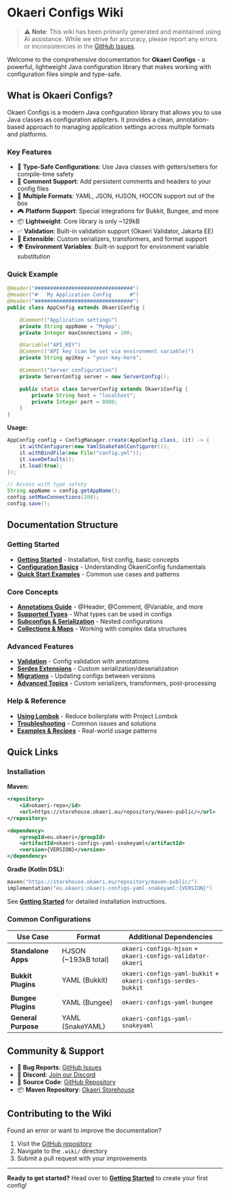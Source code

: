 # Okaeri Configs Wiki

> ⚠️ **Note**: This wiki has been primarily generated and maintained using AI assistance. While we strive for accuracy, please report any errors or inconsistencies in the [GitHub Issues](https://github.com/OkaeriPoland/okaeri-configs/issues).

Welcome to the comprehensive documentation for **Okaeri Configs** - a powerful, lightweight Java configuration library that makes working with configuration files simple and type-safe.

## What is Okaeri Configs?

Okaeri Configs is a modern Java configuration library that allows you to use Java classes as configuration adapters. It provides a clean, annotation-based approach to managing application settings across multiple formats and platforms.

### Key Features

- 🎯 **Type-Safe Configurations**: Use Java classes with getters/setters for compile-time safety
- 💬 **Comment Support**: Add persistent comments and headers to your config files
- 🔄 **Multiple Formats**: YAML, JSON, HJSON, HOCON support out of the box
- 🎮 **Platform Support**: Special integrations for Bukkit, Bungee, and more
- 📦 **Lightweight**: Core library is only ~129kB
- ✅ **Validation**: Built-in validation support (Okaeri Validator, Jakarta EE)
- 🔌 **Extensible**: Custom serializers, transformers, and format support
- 🌍 **Environment Variables**: Built-in support for environment variable substitution

### Quick Example

```java
@Header("################################")
@Header("#   My Application Config      #")
@Header("################################")
public class AppConfig extends OkaeriConfig {

    @Comment("Application settings")
    private String appName = "MyApp";
    private Integer maxConnections = 100;

    @Variable("API_KEY")
    @Comment("API key (can be set via environment variable)")
    private String apiKey = "your-key-here";

    @Comment("Server configuration")
    private ServerConfig server = new ServerConfig();

    public static class ServerConfig extends OkaeriConfig {
        private String host = "localhost";
        private Integer port = 8080;
    }
}
```

**Usage:**

```java
AppConfig config = ConfigManager.create(AppConfig.class, (it) -> {
    it.withConfigurer(new YamlSnakeYamlConfigurer());
    it.withBindFile(new File("config.yml"));
    it.saveDefaults();
    it.load(true);
});

// Access with type safety
String appName = config.getAppName();
config.setMaxConnections(200);
config.save();
```

## Documentation Structure

### Getting Started
- **[Getting Started](Getting-Started)** - Installation, first config, basic concepts
- **[Configuration Basics](Configuration-Basics)** - Understanding OkaeriConfig fundamentals
- **[Quick Start Examples](Examples-and-Recipes)** - Common use cases and patterns

### Core Concepts
- **[Annotations Guide](Annotations-Guide)** - @Header, @Comment, @Variable, and more
- **[Supported Types](Supported-Types)** - What types can be used in configs
- **[Subconfigs & Serialization](Subconfigs-and-Serialization)** - Nested configurations
- **[Collections & Maps](Collections-and-Maps)** - Working with complex data structures

### Advanced Features
- **[Validation](Validation)** - Config validation with annotations
- **[Serdes Extensions](Serdes-Extensions)** - Custom serialization/deserialization
- **[Migrations](Migrations)** - Updating configs between versions
- **[Advanced Topics](Advanced-Topics)** - Custom serializers, transformers, post-processing

### Help & Reference
- **[Using Lombok](Using-Lombok)** - Reduce boilerplate with Project Lombok
- **[Troubleshooting](Troubleshooting)** - Common issues and solutions
- **[Examples & Recipes](Examples-and-Recipes)** - Real-world usage patterns

## Quick Links

### Installation

**Maven:**
```xml
<repository>
    <id>okaeri-repo</id>
    <url>https://storehouse.okaeri.eu/repository/maven-public/</url>
</repository>

<dependency>
    <groupId>eu.okaeri</groupId>
    <artifactId>okaeri-configs-yaml-snakeyaml</artifactId>
    <version>{VERSION}</version>
</dependency>
```

**Gradle (Kotlin DSL):**
```kotlin
maven("https://storehouse.okaeri.eu/repository/maven-public/")
implementation("eu.okaeri:okaeri-configs-yaml-snakeyaml:{VERSION}")
```

See **[Getting Started](Getting-Started)** for detailed installation instructions.

### Common Configurations

| Use Case | Format | Additional Dependencies |
|----------|--------|------------------------|
| **Standalone Apps** | HJSON (~193kB total) | `okaeri-configs-hjson` + `okaeri-configs-validator-okaeri` |
| **Bukkit Plugins** | YAML (Bukkit) | `okaeri-configs-yaml-bukkit` + `okaeri-configs-serdes-bukkit` |
| **Bungee Plugins** | YAML (Bungee) | `okaeri-configs-yaml-bungee` |
| **General Purpose** | YAML (SnakeYAML) | `okaeri-configs-yaml-snakeyaml` |

## Community & Support

- 🐛 **Bug Reports**: [GitHub Issues](https://github.com/OkaeriPoland/okaeri-configs/issues)
- 💬 **Discord**: [Join our Discord](https://discord.gg/hASN5eX)
- 📖 **Source Code**: [GitHub Repository](https://github.com/OkaeriPoland/okaeri-configs)
- 📦 **Maven Repository**: [Okaeri Storehouse](https://storehouse.okaeri.eu/repository/maven-public/)

## Contributing to the Wiki

Found an error or want to improve the documentation?

1. Visit the [GitHub repository](https://github.com/OkaeriPoland/okaeri-configs)
2. Navigate to the `.wiki/` directory
3. Submit a pull request with your improvements

---

**Ready to get started?** Head over to **[Getting Started](Getting-Started)** to create your first config!
